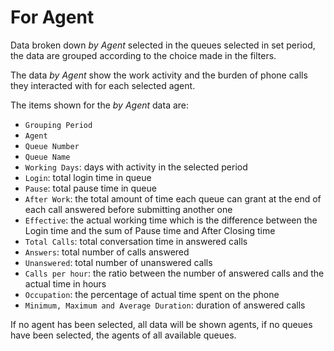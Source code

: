 # For Agent

Data broken down *by Agent* selected in the queues selected in
set period, the data are grouped according to the choice made
in the filters.

The data *by Agent* show the work activity and the burden of
phone calls they interacted with for each selected agent.

The items shown for the *by Agent* data are:

- `Grouping Period`
- `Agent`
- `Queue Number`
- `Queue Name`
- `Working Days`: days with activity in the selected period
- `Login`: total login time in queue
- `Pause`: total pause time in queue
- `After Work`: the total amount of time each queue can grant
at the end of each call answered before submitting another one
- `Effective`: the actual working time which is the difference between the
Login time and the sum of Pause time and After Closing time
- `Total Calls`: total conversation time in answered calls
- `Answers`: total number of calls answered
- `Unanswered`: total number of unanswered calls
- `Calls per hour`: the ratio between the number of answered calls and the
actual time in hours
- `Occupation`: the percentage of actual time spent on the phone
- `Minimum, Maximum and Average Duration`: duration of answered calls

If no agent has been selected, all data will be shown
agents, if no queues have been selected, the
agents of all available queues.
